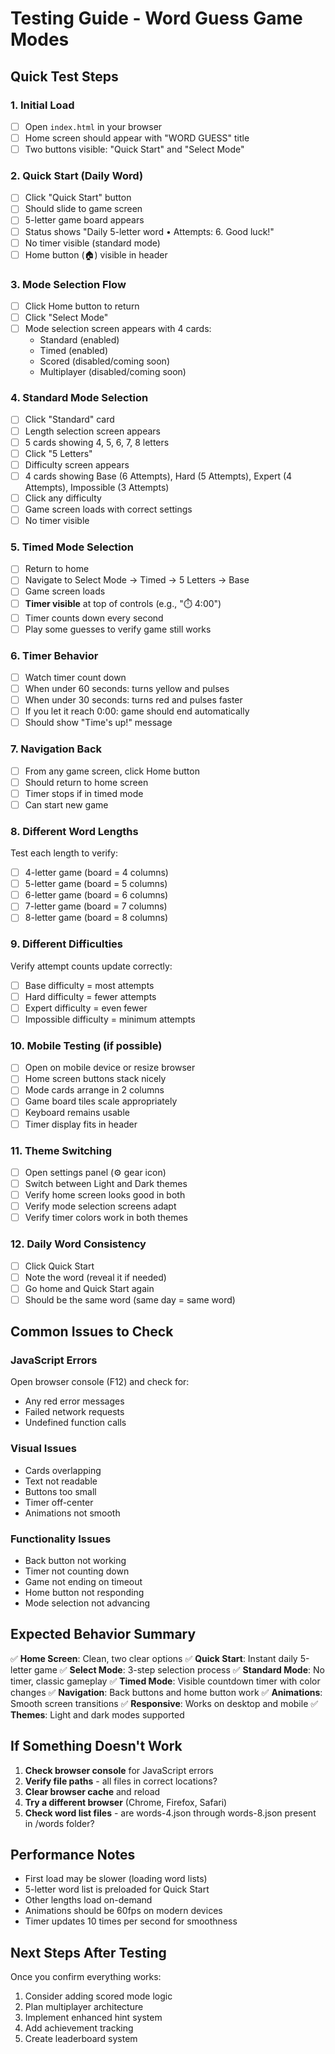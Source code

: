 # Testing Guide - Word Guess Game Modes

## Quick Test Steps

### 1. Initial Load
- [ ] Open `index.html` in your browser
- [ ] Home screen should appear with "WORD GUESS" title
- [ ] Two buttons visible: "Quick Start" and "Select Mode"

### 2. Quick Start (Daily Word)
- [ ] Click "Quick Start" button
- [ ] Should slide to game screen
- [ ] 5-letter game board appears
- [ ] Status shows "Daily 5-letter word • Attempts: 6. Good luck!"
- [ ] No timer visible (standard mode)
- [ ] Home button (🏠) visible in header

### 3. Mode Selection Flow
- [ ] Click Home button to return
- [ ] Click "Select Mode"
- [ ] Mode selection screen appears with 4 cards:
  - Standard (enabled)
  - Timed (enabled)
  - Scored (disabled/coming soon)
  - Multiplayer (disabled/coming soon)

### 4. Standard Mode Selection
- [ ] Click "Standard" card
- [ ] Length selection screen appears
- [ ] 5 cards showing 4, 5, 6, 7, 8 letters
- [ ] Click "5 Letters"
- [ ] Difficulty screen appears
- [ ] 4 cards showing Base (6 Attempts), Hard (5 Attempts), Expert (4 Attempts), Impossible (3 Attempts)
- [ ] Click any difficulty
- [ ] Game screen loads with correct settings
- [ ] No timer visible

### 5. Timed Mode Selection
- [ ] Return to home
- [ ] Navigate to Select Mode → Timed → 5 Letters → Base
- [ ] Game screen loads
- [ ] **Timer visible** at top of controls (e.g., "⏱️ 4:00")
- [ ] Timer counts down every second
- [ ] Play some guesses to verify game still works

### 6. Timer Behavior
- [ ] Watch timer count down
- [ ] When under 60 seconds: turns yellow and pulses
- [ ] When under 30 seconds: turns red and pulses faster
- [ ] If you let it reach 0:00: game should end automatically
- [ ] Should show "Time's up!" message

### 7. Navigation Back
- [ ] From any game screen, click Home button
- [ ] Should return to home screen
- [ ] Timer stops if in timed mode
- [ ] Can start new game

### 8. Different Word Lengths
Test each length to verify:
- [ ] 4-letter game (board = 4 columns)
- [ ] 5-letter game (board = 5 columns)
- [ ] 6-letter game (board = 6 columns)
- [ ] 7-letter game (board = 7 columns)
- [ ] 8-letter game (board = 8 columns)

### 9. Different Difficulties
Verify attempt counts update correctly:
- [ ] Base difficulty = most attempts
- [ ] Hard difficulty = fewer attempts
- [ ] Expert difficulty = even fewer
- [ ] Impossible difficulty = minimum attempts

### 10. Mobile Testing (if possible)
- [ ] Open on mobile device or resize browser
- [ ] Home screen buttons stack nicely
- [ ] Mode cards arrange in 2 columns
- [ ] Game board tiles scale appropriately
- [ ] Keyboard remains usable
- [ ] Timer display fits in header

### 11. Theme Switching
- [ ] Open settings panel (⚙️ gear icon)
- [ ] Switch between Light and Dark themes
- [ ] Verify home screen looks good in both
- [ ] Verify mode selection screens adapt
- [ ] Verify timer colors work in both themes

### 12. Daily Word Consistency
- [ ] Click Quick Start
- [ ] Note the word (reveal it if needed)
- [ ] Go home and Quick Start again
- [ ] Should be the same word (same day = same word)

## Common Issues to Check

### JavaScript Errors
Open browser console (F12) and check for:
- Any red error messages
- Failed network requests
- Undefined function calls

### Visual Issues
- Cards overlapping
- Text not readable
- Buttons too small
- Timer off-center
- Animations not smooth

### Functionality Issues
- Back button not working
- Timer not counting down
- Game not ending on timeout
- Home button not responding
- Mode selection not advancing

## Expected Behavior Summary

✅ **Home Screen**: Clean, two clear options
✅ **Quick Start**: Instant daily 5-letter game
✅ **Select Mode**: 3-step selection process
✅ **Standard Mode**: No timer, classic gameplay
✅ **Timed Mode**: Visible countdown timer with color changes
✅ **Navigation**: Back buttons and home button work
✅ **Animations**: Smooth screen transitions
✅ **Responsive**: Works on desktop and mobile
✅ **Themes**: Light and dark modes supported

## If Something Doesn't Work

1. **Check browser console** for JavaScript errors
2. **Verify file paths** - all files in correct locations?
3. **Clear browser cache** and reload
4. **Try a different browser** (Chrome, Firefox, Safari)
5. **Check word list files** - are words-4.json through words-8.json present in /words folder?

## Performance Notes

- First load may be slower (loading word lists)
- 5-letter word list is preloaded for Quick Start
- Other lengths load on-demand
- Animations should be 60fps on modern devices
- Timer updates 10 times per second for smoothness

## Next Steps After Testing

Once you confirm everything works:
1. Consider adding scored mode logic
2. Plan multiplayer architecture
3. Implement enhanced hint system
4. Add achievement tracking
5. Create leaderboard system
